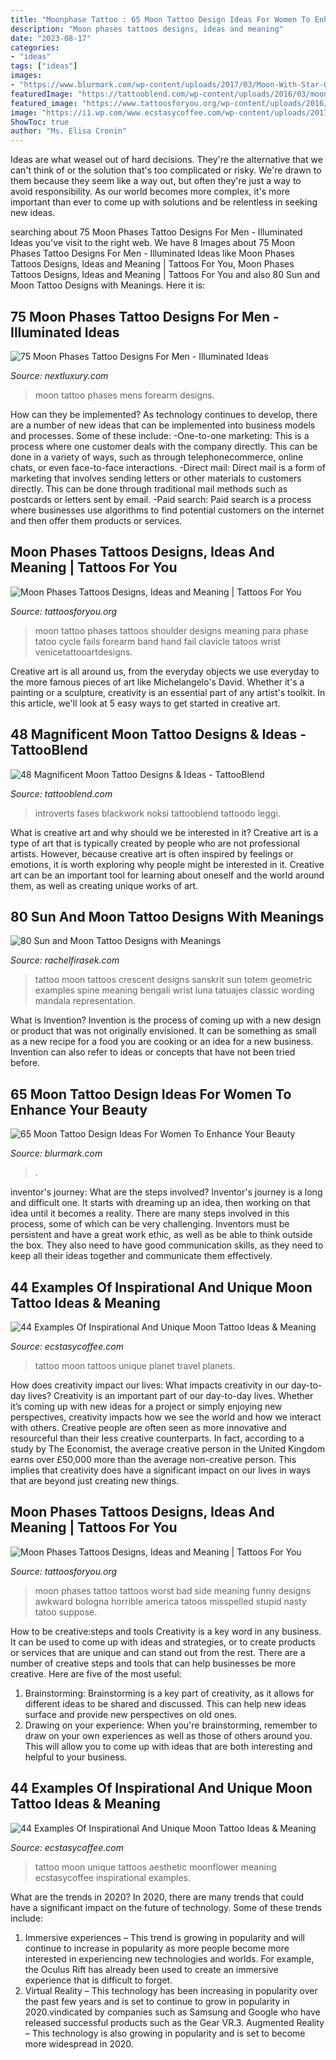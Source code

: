 ```yaml
---
title: "Moonphase Tattoo : 65 Moon Tattoo Design Ideas For Women To Enhance Your Beauty"
description: "Moon phases tattoos designs, ideas and meaning"
date: "2023-08-17"
categories:
- "ideas"
tags: ["ideas"]
images:
- "https://www.blurmark.com/wp-content/uploads/2017/03/Moon-With-Star-On-Back.jpg"
featuredImage: "https://tattooblend.com/wp-content/uploads/2016/03/moon-phases-tattoo.jpg"
featured_image: "https://www.tattoosforyou.org/wp-content/uploads/2016/07/Moon-Phases-Tattoo-Shoulder.jpg"
image: "https://i1.wp.com/www.ecstasycoffee.com/wp-content/uploads/2017/03/moon-moontattoo-planets-planet-planettattoo-tattoo-tattoos-girltattoo-smalltattoo-smalltattoos-travel.jpg?resize=480%2C480"
ShowToc: true
author: "Ms. Elisa Cronin"
---
```



Ideas are what weasel out of hard decisions. They're the alternative that we can't think of or the solution that's too complicated or risky. We're drawn to them because they seem like a way out, but often they're just a way to avoid responsibility. As our world becomes more complex, it's more important than ever to come up with solutions and be relentless in seeking new ideas.

	

		
searching about 75 Moon Phases Tattoo Designs For Men - Illuminated Ideas you've visit to the right web. We have 8 Images about 75 Moon Phases Tattoo Designs For Men - Illuminated Ideas like Moon Phases Tattoos Designs, Ideas and Meaning | Tattoos For You, Moon Phases Tattoos Designs, Ideas and Meaning | Tattoos For You and also 80 Sun and Moon Tattoo Designs with Meanings. Here it is:
		
    
## 75 Moon Phases Tattoo Designs For Men - Illuminated Ideas

<img loading=lazy src="http://nextluxury.com/wp-content/uploads/forearm-tatto-of-moon-phases-mens-detailed-tattoo-ideas.jpg" onerror="this.onerror=null;this.src='https://tse4.mm.bing.net/th?id=OIP.-3mLkUDRE7gTMI8uiKfQnwHaHa&amp;pid=15.1';" alt="75 Moon Phases Tattoo Designs For Men - Illuminated Ideas">

_Source: nextluxury.com_

>moon tattoo phases mens forearm designs. 

	

How can they be implemented?
As technology continues to develop, there are a number of new ideas that can be implemented into business models and processes. Some of these include: 
-One-to-one marketing: This is a process where one customer deals with the company directly. This can be done in a variety of ways, such as through telephonecommerce, online chats, or even face-to-face interactions. 
-Direct mail: Direct mail is a form of marketing that involves sending letters or other materials to customers directly. This can be done through traditional mail methods such as postcards or letters sent by email. 
-Paid search: Paid search is a process where businesses use algorithms to find potential customers on the internet and then offer them products or services.

    
## Moon Phases Tattoos Designs, Ideas And Meaning | Tattoos For You

<img loading=lazy src="https://www.tattoosforyou.org/wp-content/uploads/2016/07/Moon-Phases-Tattoo-Shoulder.jpg" onerror="this.onerror=null;this.src='https://tse2.mm.bing.net/th?id=OIP.dR3b58XdY5vnULMjyhUoGwHaHa&amp;pid=15.1';" alt="Moon Phases Tattoos Designs, Ideas and Meaning | Tattoos For You">

_Source: tattoosforyou.org_

>moon tattoo phases tattoos shoulder designs meaning para phase tatoo cycle fails forearm band hand fail clavicle tatoos wrist venicetattooartdesigns. 

	

Creative art is all around us, from the everyday objects we use everyday to the more famous pieces of art like Michelangelo's David. Whether it's a painting or a sculpture, creativity is an essential part of any artist's toolkit. In this article, we'll look at 5 easy ways to get started in creative art.

    
## 48 Magnificent Moon Tattoo Designs &amp; Ideas - TattooBlend

<img loading=lazy src="https://tattooblend.com/wp-content/uploads/2016/03/moon-phases-tattoo.jpg" onerror="this.onerror=null;this.src='https://tse4.mm.bing.net/th?id=OIP.OD6Vziz7H_ESKRWELEfC4QHaG5&amp;pid=15.1';" alt="48 Magnificent Moon Tattoo Designs &amp; Ideas - TattooBlend">

_Source: tattooblend.com_

>introverts fases blackwork noksi tattooblend tattoodo leggi. 

	

What is creative art and why should we be interested in it?
Creative art is a type of art that is typically created by people who are not professional artists. However, because creative art is often inspired by feelings or emotions, it is worth exploring why people might be interested in it. Creative art can be an important tool for learning about oneself and the world around them, as well as creating unique works of art.

    
## 80 Sun And Moon Tattoo Designs With Meanings

<img loading=lazy src="https://www.rachelfirasek.com/wp-content/uploads/2018/01/Sun-and-Moon-Tattoo-Designs-with-Meanings52.jpg" onerror="this.onerror=null;this.src='https://tse1.mm.bing.net/th?id=OIP.pCUQES_yjti-lxYlJ3BCcQHaJ9&amp;pid=15.1';" alt="80 Sun and Moon Tattoo Designs with Meanings">

_Source: rachelfirasek.com_

>tattoo moon tattoos crescent designs sanskrit sun totem geometric examples spine meaning bengali wrist luna tatuajes classic wording mandala representation. 

	

What is Invention?
Invention is the process of coming up with a new design or product that was not originally envisioned. It can be something as small as a new recipe for a food you are cooking or an idea for a new business. Invention can also refer to ideas or concepts that have not been tried before.

    
## 65 Moon Tattoo Design Ideas For Women To Enhance Your Beauty

<img loading=lazy src="https://www.blurmark.com/wp-content/uploads/2017/03/Moon-With-Star-On-Back.jpg" onerror="this.onerror=null;this.src='https://tse2.mm.bing.net/th?id=OIP.S7fOtsN--KKmkr_6D9mFtgHaHa&amp;pid=15.1';" alt="65 Moon Tattoo Design Ideas For Women To Enhance Your Beauty">

_Source: blurmark.com_

>. 

	

inventor's journey: What are the steps involved?
Inventor's journey is a long and difficult one. It starts with dreaming up an idea, then working on that idea until it becomes a reality. There are many steps involved in this process, some of which can be very challenging. Inventors must be persistent and have a great work ethic, as well as be able to think outside the box. They also need to have good communication skills, as they need to keep all their ideas together and communicate them effectively.

    
## 44 Examples Of Inspirational And Unique Moon Tattoo Ideas &amp; Meaning

<img loading=lazy src="https://i1.wp.com/www.ecstasycoffee.com/wp-content/uploads/2017/03/moon-moontattoo-planets-planet-planettattoo-tattoo-tattoos-girltattoo-smalltattoo-smalltattoos-travel.jpg?resize=480%2C480" onerror="this.onerror=null;this.src='https://tse1.mm.bing.net/th?id=OIP.Ur_LvdMucMoahOChzpXKZwHaHa&amp;pid=15.1';" alt="44 Examples Of Inspirational And Unique Moon Tattoo Ideas &amp; Meaning">

_Source: ecstasycoffee.com_

>tattoo moon tattoos unique planet travel planets. 

	

How does creativity impact our lives: What impacts creativity in our day-to-day lives?
Creativity is an important part of our day-to-day lives. Whether it’s coming up with new ideas for a project or simply enjoying new perspectives, creativity impacts how we see the world and how we interact with others. Creative people are often seen as more innovative and resourceful than their less creative counterparts. In fact, according to a study by The Economist, the average creative person in the United Kingdom earns over £50,000 more than the average non-creative person. This implies that creativity does have a significant impact on our lives in ways that are beyond just creating new things.

    
## Moon Phases Tattoos Designs, Ideas And Meaning | Tattoos For You

<img loading=lazy src="https://www.tattoosforyou.org/wp-content/uploads/2016/03/Moon-Phases-Tattoo-Side.jpg" onerror="this.onerror=null;this.src='https://tse4.mm.bing.net/th?id=OIP.4o3wVmlggxTYzew2xdagNAHaKe&amp;pid=15.1';" alt="Moon Phases Tattoos Designs, Ideas and Meaning | Tattoos For You">

_Source: tattoosforyou.org_

>moon phases tattoo tattoos worst bad side meaning funny designs awkward bologna horrible america tatoos misspelled stupid nasty tatoo suppose. 

	

How to be creative:steps and tools
Creativity is a key word in any business. It can be used to come up with ideas and strategies, or to create products or services that are unique and can stand out from the rest.
There are a number of creative steps and tools that can help businesses be more creative. Here are five of the most useful: 
1. Brainstorming: Brainstorming is a key part of creativity, as it allows for different ideas to be shared and discussed. This can help new ideas surface and provide new perspectives on old ones. 
2. Drawing on your experience: When you're brainstorming, remember to draw on your own experiences as well as those of others around you. This will allow you to come up with ideas that are both interesting and helpful to your business. 

    
## 44 Examples Of Inspirational And Unique Moon Tattoo Ideas &amp; Meaning

<img loading=lazy src="https://i2.wp.com/www.ecstasycoffee.com/wp-content/uploads/2017/03/flowertattoo-moonflower-bhtattoo-tattoovice-ink-inked-inkedgirl-inspirationtattoo-blackworktattoo.jpg?resize=750%2C938" onerror="this.onerror=null;this.src='https://tse2.mm.bing.net/th?id=OIP.gBV15IkqZjDyJ_7jGP3DmwHaJQ&amp;pid=15.1';" alt="44 Examples Of Inspirational And Unique Moon Tattoo Ideas &amp; Meaning">

_Source: ecstasycoffee.com_

>tattoo moon unique tattoos aesthetic moonflower meaning ecstasycoffee inspirational examples. 

	

What are the trends in 2020?
In 2020, there are many trends that could have a significant impact on the future of technology. Some of these trends include:
1. Immersive experiences – This trend is growing in popularity and will continue to increase in popularity as more people become more interested in experiencing new technologies and worlds. For example, the Oculus Rift has already been used to create an immersive experience that is difficult to forget.
2. Virtual Reality – This technology has been increasing in popularity over the past few years and is set to continue to grow in popularity in 2020.vindicated by companies such as Samsung and Google who have released successful products such as the Gear VR.3. Augmented Reality – This technology is also growing in popularity and is set to become more widespread in 2020.

